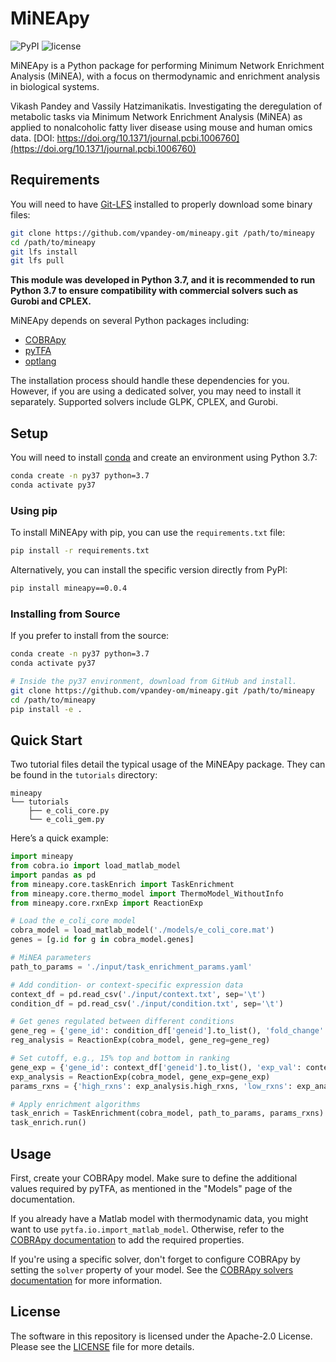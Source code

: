
# MiNEApy

![PyPI](https://img.shields.io/pypi/v/mineapy.svg) ![license](http://img.shields.io/badge/license-APACHE2-blue.svg)

MiNEApy is a Python package for performing Minimum Network Enrichment Analysis (MiNEA), with a focus on thermodynamic and enrichment analysis in biological systems.

Vikash Pandey and Vassily Hatzimanikatis. Investigating the deregulation of metabolic tasks via Minimum Network Enrichment Analysis (MiNEA) as applied to nonalcoholic fatty liver disease using mouse and human omics data. [DOI: https://doi.org/10.1371/journal.pcbi.1006760](https://doi.org/10.1371/journal.pcbi.1006760)

## Requirements

You will need to have [Git-LFS](https://git-lfs.github.com/) installed to properly download some binary files:

```bash
git clone https://github.com/vpandey-om/mineapy.git /path/to/mineapy
cd /path/to/mineapy
git lfs install
git lfs pull
```

**This module was developed in Python 3.7, and it is recommended to run Python 3.7 to ensure compatibility with commercial solvers such as Gurobi and CPLEX.**

MiNEApy depends on several Python packages including:

- [COBRApy](https://github.com/opencobra/cobrapy/)
- [pyTFA](https://github.com/EPFL-LCSB/pytfa/)
- [optlang](https://github.com/biosustain/optlang/)

The installation process should handle these dependencies for you. However, if you are using a dedicated solver, you may need to install it separately. Supported solvers include GLPK, CPLEX, and Gurobi.

## Setup

You will need to install [conda](https://docs.conda.io/projects/conda/en/latest/user-guide/install/) and create an environment using Python 3.7:

```bash
conda create -n py37 python=3.7
conda activate py37
```

### Using pip

To install MiNEApy with pip, you can use the `requirements.txt` file:

```bash
pip install -r requirements.txt
```

Alternatively, you can install the specific version directly from PyPI:

```bash
pip install mineapy==0.0.4
```

### Installing from Source

If you prefer to install from the source:

```bash
conda create -n py37 python=3.7
conda activate py37

# Inside the py37 environment, download from GitHub and install.
git clone https://github.com/vpandey-om/mineapy.git /path/to/mineapy
cd /path/to/mineapy
pip install -e .
```

## Quick Start

Two tutorial files detail the typical usage of the MiNEApy package. They can be found in the `tutorials` directory:

```
mineapy
└── tutorials
    ├── e_coli_core.py
    └── e_coli_gem.py
```

Here’s a quick example:

```python
import mineapy
from cobra.io import load_matlab_model
import pandas as pd
from mineapy.core.taskEnrich import TaskEnrichment
from mineapy.core.thermo_model import ThermoModel_WithoutInfo
from mineapy.core.rxnExp import ReactionExp

# Load the e_coli_core model
cobra_model = load_matlab_model('./models/e_coli_core.mat')
genes = [g.id for g in cobra_model.genes]

# MiNEA parameters
path_to_params = './input/task_enrichment_params.yaml'

# Add condition- or context-specific expression data
context_df = pd.read_csv('./input/context.txt', sep='\t')
condition_df = pd.read_csv('./input/condition.txt', sep='\t')

# Get genes regulated between different conditions
gene_reg = {'gene_id': condition_df['geneid'].to_list(), 'fold_change': condition_df['fold change'].to_list(), 'up_cutoff': 1.35, 'down_cutoff': float(1/2.5)}
reg_analysis = ReactionExp(cobra_model, gene_reg=gene_reg)

# Set cutoff, e.g., 15% top and bottom in ranking
gene_exp = {'gene_id': context_df['geneid'].to_list(), 'exp_val': context_df['exp_val'].to_list(), 'high_cutoff': 0.15, 'low_cutoff': 0.15}
exp_analysis = ReactionExp(cobra_model, gene_exp=gene_exp)
params_rxns = {'high_rxns': exp_analysis.high_rxns, 'low_rxns': exp_analysis.low_rxns}

# Apply enrichment algorithms
task_enrich = TaskEnrichment(cobra_model, path_to_params, params_rxns)
task_enrich.run()
```

## Usage

First, create your COBRApy model. Make sure to define the additional values required by pyTFA, as mentioned in the "Models" page of the documentation.

If you already have a Matlab model with thermodynamic data, you might want to use `pytfa.io.import_matlab_model`. Otherwise, refer to the [COBRApy documentation](https://cobrapy.readthedocs.io/en/latest/io.html#MATLAB) to add the required properties.

If you're using a specific solver, don't forget to configure COBRApy by setting the `solver` property of your model. See the [COBRApy solvers documentation](https://cobrapy.readthedocs.io/en/latest/solvers.html) for more information.

## License

The software in this repository is licensed under the Apache-2.0 License. Please see the [LICENSE](https://github.com/EPFL-LCSB/pytfa/blob/master/LICENSE.txt) file for more details.
